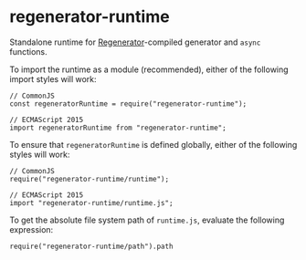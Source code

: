 regenerator-runtime
===================

Standalone runtime for [Regenerator](https://github.com/facebook/regenerator)-compiled generator and `async` functions.

To import the runtime as a module (recommended), either of the following import styles will work:

    // CommonJS
    const regeneratorRuntime = require("regenerator-runtime");

    // ECMAScript 2015
    import regeneratorRuntime from "regenerator-runtime";

To ensure that `regeneratorRuntime` is defined globally, either of the following styles will work:

    // CommonJS
    require("regenerator-runtime/runtime");

    // ECMAScript 2015
    import "regenerator-runtime/runtime.js";

To get the absolute file system path of `runtime.js`, evaluate the following expression:

    require("regenerator-runtime/path").path
